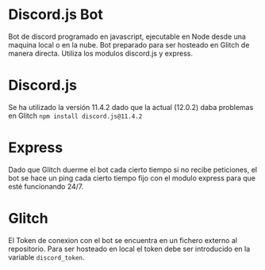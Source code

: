 # Discord.js Bot
Bot de discord programado en javascript, ejecutable en Node desde una maquina local o en la nube.
Bot preparado para ser hosteado en Glitch de manera directa.
Utiliza los modulos discord.js y express.

# Discord.js
Se ha utilizado la versión 11.4.2 dado que la actual (12.0.2) daba problemas en Glitch
```npm install discord.js@11.4.2```

# Express
Dado que Glitch duerme el bot cada cierto tiempo si no recibe peticiones, el bot se hace un ping cada cierto tiempo fijo con el modulo express para que esté funcionando 24/7.
  
# Glitch
El Token de conexion con el bot se encuentra en un fichero externo al repositorio. Para ser hosteado en local el token debe ser introducido en la variable ```discord_token```.

